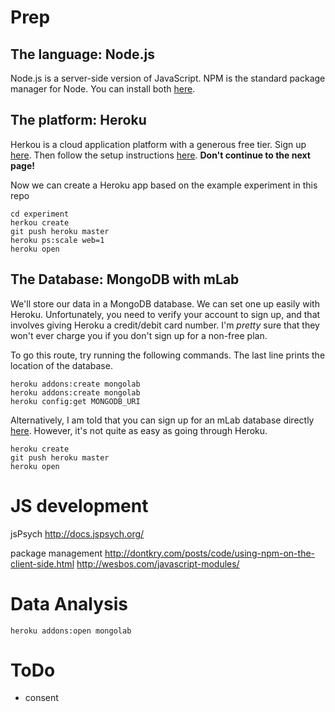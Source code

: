 

# Prep

## The language: Node.js
Node.js is a server-side version of JavaScript. NPM is the standard package manager for Node. You can install both [here](https://nodejs.org/en/download/).

## The platform: Heroku
Herkou is a cloud application platform with a generous free tier. Sign up [here](https://signup.heroku.com/). Then follow the setup instructions [here](https://devcenter.heroku.com/articles/getting-started-with-nodejs#set-up). **Don't continue to the next page!**

Now we can create a Heroku app based on the example experiment in this repo

    cd experiment
    herkou create
    git push heroku master
    heroku ps:scale web=1
    heroku open

## The Database: MongoDB with mLab
We'll store our data in a MongoDB database. We can set one up easily with Heroku. Unfortunately, you need to verify your account to sign up, and that involves giving Heroku a credit/debit card number. I'm *pretty* sure that they won't ever charge you if you don't sign up for a non-free plan.

To go this route, try running the following commands. The last line prints the location of the database.  

    heroku addons:create mongolab
    heroku addons:create mongolab
    heroku config:get MONGODB_URI

Alternatively, I am told that you can sign up for an mLab database directly [here](https://mlab.com/). However, it's not quite as easy as going through Heroku.


    heroku create
    git push heroku master
    heroku open

# JS development
jsPsych
http://docs.jspsych.org/

package management
http://dontkry.com/posts/code/using-npm-on-the-client-side.html
http://wesbos.com/javascript-modules/


# Data Analysis

    heroku addons:open mongolab

# ToDo
- consent
